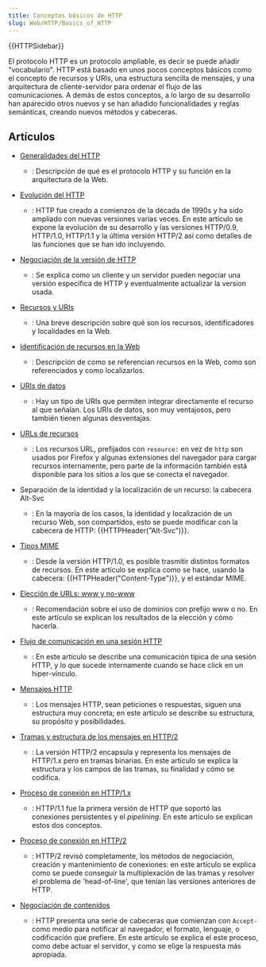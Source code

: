 ```yaml
---
title: Conceptos básicos de HTTP
slug: Web/HTTP/Basics_of_HTTP
---
```


{{HTTPSidebar}}

El protocolo HTTP es un protocolo ampliable, es decir se puede añadir "vocabulario". HTTP está basado en unos pocos conceptos básicos como el concepto de recursos y URIs, una estructura sencilla de mensajes, y una arquitectura de cliente-servidor para ordenar el flujo de las comunicaciones. A demás de estos conceptos, a lo largo de su desarrollo han aparecido otros nuevos y se han añadido funcionalidades y reglas semánticas, creando nuevos métodos y cabeceras.

## Artículos

- [Generalidades del HTTP](/es/docs/Web/HTTP/Overview)
  - : Descripción de qué es el protocolo HTTP y su función en la arquitectura de la Web.
- [Evolución del HTTP](/es/docs/Web/HTTP/Basics_of_HTTP/Evolution_of_HTTP)
  - : HTTP fue creado a comienzos de la década de 1990s y ha sido ampliado con nuevas versiones varias veces. En este artículo se expone la evolución de su desarrollo y las versiones HTTP/0.9, HTTP/1.0, HTTP/1.1 y la última versión HTTP/2 así como detalles de las funciones que se han ido incluyendo.
- [Negociación de la versión de HTTP](/es/docs/Web/HTTP/Basics_of_HTTP/Negotiating_an_HTTP_version)
  - : Se explica como un cliente y un servidor pueden negociar una versión específica de HTTP y eventualmente actualizar la version usada.
- [Recursos y URIs](/es/docs/Web/HTTP/Resources_and_URIs)
  - : Una breve descripción sobre qué son los recursos, identificadores y localidades en la Web.
- [Identificación de recursos en la Web](/es/docs/Web/HTTP/Basics_of_HTTP/Identifying_resources_on_the_Web)
  - : Descripción de como se referencian recursos en la Web, como son referenciados y como localizarlos.
- [URIs de datos](/es/docs/Web/HTTP/Basics_of_HTTP/Data_URIs)
  - : Hay un tipo de URIs que permiten integrar directamente el recurso al que señalan. Los URIs de datos, son muy ventajosos, pero también tienen algunas desventajas.
- [URLs de recursos](/es/docs/Web/HTTP/Basics_of_HTTP/Resource_URLs)

  - : Los recursos URL, prefijados con `resource:` en vez de `http` son usados por Firefox y algunas extensiones del navegador para cargar recursos internamente, pero parte de la información también está disponible para los sitios a los que se conecta el navegador.

- Separación de la identidad y la localización de un recurso: la cabecera Alt-Svc
  - : En la mayoría de los casos, la identidad y localización de un recurso Web, son compartidos, esto se puede modificar con la cabecera de HTTP: {{HTTPHeader("Alt-Svc")}}.
- [Tipos MIME](/es/docs/Web/HTTP/Basics_of_HTTP/MIME_types)
  - : Desde la versión HTTP/1.0, es posible trasmitir distintos formatos de recursos. En este artículo se explica como se hace, usando la cabecera: {{HTTPHeader("Content-Type")}}, y el estándar MIME.
- [Elección de URLs: www y no-www](/es/docs/Web/HTTP/Basics_of_HTTP/Choosing_between_www_and_non-www_URLs)
  - : Recomendación sobre el uso de dominios con prefijo www o no. En este artículo se explican los resultados de la elección y cómo hacerla.
- [Flujo de comunicación en una sesión HTTP](/es/docs/Web/HTTP/Basics_of_HTTP/Resource_URLs)
  - : En este artículo se describe una comunicación típica de una sesión HTTP, y lo que sucede internamente cuando se hace click en un hiper-vínculo.
- [Mensajes HTTP](/es/docs/Web/HTTP/Messages)
  - : Los mensajes HTTP, sean peticiones o respuestas, siguen una estructura muy concreta; en este artículo se describe su estructura, su propósito y posibilidades.
- [Tramas y estructura de los mensajes en HTTP/2](/es/docs/Web/HTTP/Frame%20and%20message%20structure%20in%20HTTP_2)
  - : La versión HTTP/2 encapsula y representa los mensajes de HTTP/1.x pero en tramas binarias. En este artículo se explica la estructura y los campos de las tramas, su finalidad y cómo se codifica.
- [Proceso de conexión en HTTP/1.x](/es/docs/Web/HTTP/Connection_management_in_HTTP_1.x)
  - : HTTP/1.1 fue la primera versión de HTTP que soportó las conexiones persistentes y el _pipelining_. En este artículo se explican estos dos conceptos.
- [Proceso de conexión en HTTP/2](/es/docs/Web/HTTP/Connection_management_in_HTTP_1.x)
  - : HTTP/2 revisó completamente, los métodos de negociación, creación y mantenimiento de conexiones: en este artículo se explica como se puede conseguír la multiplexación de las tramas y resolver el problema de 'head-of-line', que tenían las versiones anteriores de HTTP.
- [Negociación de contenidos](/es/docs/Web/HTTP/Content_negotiation)
  - : HTTP presenta una serie de cabeceras que comienzan con `Accept-` como medio para notificar al navegador, el formato, lenguaje, o codificación que prefiere. En este artículo se explica el este proceso, como debe actuar el servidor, y como se elige la respuesta más apropiada.
